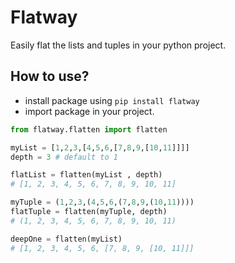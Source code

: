 # Flatway

Easily flat the lists and tuples in your python project.

## How to use?

- install package using `pip install flatway`
- import package in your project.

```python
from flatway.flatten import flatten

myList = [1,2,3,[4,5,6,[7,8,9,[10,11]]]]
depth = 3 # default to 1

flatList = flatten(myList , depth)
# [1, 2, 3, 4, 5, 6, 7, 8, 9, 10, 11]

myTuple = (1,2,3,(4,5,6,(7,8,9,(10,11))))
flatTuple = flatten(myTuple, depth)
# (1, 2, 3, 4, 5, 6, 7, 8, 9, 10, 11)

deepOne = flatten(myList)
# [1, 2, 3, 4, 5, 6, [7, 8, 9, [10, 11]]]

```
